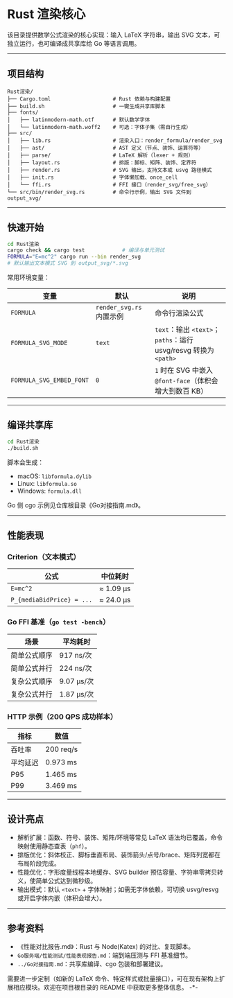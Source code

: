 # Rust 渲染核心

该目录提供数学公式渲染的核心实现：输入 LaTeX 字符串，输出 SVG 文本，可独立运行，也可编译成共享库给 Go 等语言调用。

---

## 项目结构

```
Rust渲染/
├── Cargo.toml                    # Rust 依赖与构建配置
├── build.sh                      # 一键生成共享库脚本
├── fonts/
│   ├── latinmodern-math.otf      # 默认数学字体
│   └── latinmodern-math.woff2    # 可选：字体子集（需自行生成）
├── src/
│   ├── lib.rs                    # 渲染入口：render_formula/render_svg
│   ├── ast/                      # AST 定义（节点、装饰、运算符等）
│   ├── parse/                    # LaTeX 解析（lexer + 规则）
│   ├── layout.rs                 # 排版：脚标、矩阵、装饰、定界符
│   ├── render.rs                 # SVG 输出，支持文本或 usvg 路径模式
│   ├── init.rs                   # 字体懒加载、once_cell
│   └── ffi.rs                    # FFI 接口（render_svg/free_svg）
└── src/bin/render_svg.rs         # 命令行示例，输出 SVG 文件到 output_svg/
```

---

## 快速开始

```bash
cd Rust渲染
cargo check && cargo test            # 编译与单元测试
FORMULA="E=mc^2" cargo run --bin render_svg
# 默认输出文本模式 SVG 到 output_svg/*.svg
```

常用环境变量：

| 变量 | 默认 | 说明 |
| ---- | ---- | ---- |
| `FORMULA` | `render_svg.rs` 内置示例 | 命令行渲染公式 |
| `FORMULA_SVG_MODE` | `text` | `text`：输出 `<text>`；`paths`：运行 usvg/resvg 转换为 `<path>` |
| `FORMULA_SVG_EMBED_FONT` | `0` | `1` 时在 SVG 中嵌入 `@font-face`（体积会增大到数百 KB） |

---

## 编译共享库

```bash
cd Rust渲染
./build.sh
```

脚本会生成：

- macOS: `libformula.dylib`
- Linux: `libformula.so`
- Windows: `formula.dll`

Go 侧 cgo 示例见仓库根目录《Go对接指南.md》。

---

## 性能表现

### Criterion（文本模式）

| 公式 | 中位耗时 |
| ---- | -------- |
| `E=mc^2` | ≈ 1.09 µs |
| `P_{mediaBidPrice} = ...` | ≈ 24.0 µs |

### Go FFI 基准（`go test -bench`）

| 场景 | 平均耗时 |
| ---- | -------- |
| 简单公式顺序 | 917 ns/次 |
| 简单公式并行 | 224 ns/次 |
| 复杂公式顺序 | 9.07 µs/次 |
| 复杂公式并行 | 1.87 µs/次 |

### HTTP 示例（200 QPS 成功样本）

| 指标 | 数值 |
| ---- | ---- |
| 吞吐率 | 200 req/s |
| 平均延迟 | 0.973 ms |
| P95 | 1.465 ms |
| P99 | 3.469 ms |

---

## 设计亮点

- 解析扩展：函数、符号、装饰、矩阵/环境等常见 LaTeX 语法均已覆盖，命令映射使用静态查表（`phf`）。
- 排版优化：斜体校正、脚标垂直布局、装饰箭头/点号/brace、矩阵列宽都在布局阶段完成。
- 性能优化：字形度量线程本地缓存、SVG builder 预估容量、字符串零拷贝转义，使简单公式达到微秒级。
- 输出模式：默认 `<text>` + 字体映射；如需无字体依赖，可切换 usvg/resvg 或开启字体内嵌（体积会增大）。

---

## 参考资料

- 《性能对比报告.md》：Rust 与 Node(Katex) 的对比、复现脚本。
- `Go服务端/性能测试/性能表现报告.md`：端到端压测与 FFI 基准细节。
- `../Go对接指南.md`：共享库编译、cgo 包装和部署建议。

需要进一步定制（如新的 LaTeX 命令、特定样式或批量接口），可在现有架构上扩展相应模块。欢迎在项目根目录的 README 中获取更多整体信息。 -*-
